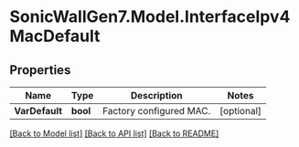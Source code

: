 # SonicWallGen7.Model.InterfaceIpv4MacDefault

## Properties

Name | Type | Description | Notes
------------ | ------------- | ------------- | -------------
**VarDefault** | **bool** | Factory configured MAC. | [optional] 

[[Back to Model list]](../README.md#documentation-for-models) [[Back to API list]](../README.md#documentation-for-api-endpoints) [[Back to README]](../README.md)

